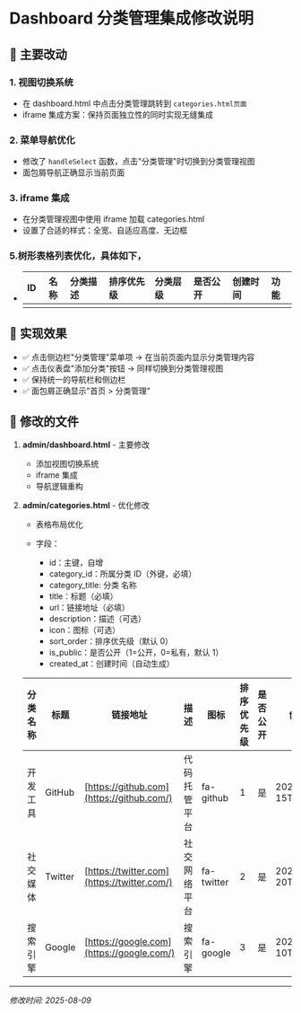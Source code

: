 # Dashboard 分类管理集成修改说明

## 🔧 主要改动

### 1. 视图切换系统
- 在 dashboard.html 中点击分类管理跳转到 `categories.html页面` 
- iframe 集成方案：保持页面独立性的同时实现无缝集成

### 2. 菜单导航优化

- 修改了 `handleSelect` 函数，点击"分类管理"时切换到分类管理视图
- 面包屑导航正确显示当前页面

### 3. iframe 集成
- 在分类管理视图中使用 iframe 加载 categories.html
- 设置了合适的样式：全宽、自适应高度、无边框

### 5.树形表格列表优化，具体如下，

- | ID   | 名称 | 分类描述 | 排序优先级 | 分类层级 | 是否公开 | 创建时间 | 功能 |
  | :--- | ---- | :------- | :--------- | :------- | :------- | :------- | :--- |
  |      |      |          |            |          |          |          |      |

## 🎯 实现效果

- ✅ 点击侧边栏"分类管理"菜单项 → 在当前页面内显示分类管理内容
- ✅ 点击仪表盘"添加分类"按钮 → 同样切换到分类管理视图
- ✅ 保持统一的导航栏和侧边栏
- ✅ 面包屑正确显示"首页 > 分类管理"


## 📝 修改的文件

1. **admin/dashboard.html** - 主要修改
   - 添加视图切换系统
   - iframe 集成
   - 导航逻辑重构

2. **admin/categories.html** - 优化修改
   - 表格布局优化
   
   
   
   
   
   - 字段：
     - id：主键，自增
     - category_id：所属分类 ID（外键，必填）
     - category_title: 分类 名称
     - title：标题（必填）
     - url：链接地址（必填）
     - description：描述（可选）
     - icon：图标（可选）
     - sort_order：排序优先级（默认 0）
     - is_public：是否公开（1=公开，0=私有，默认 1）
     - created_at：创建时间（自动生成）
   
   
   
   | 分类名称 | 标题    | 链接地址                                    | 描述         | 图标       | 排序优先级 | 是否公开 | 创建时间             |
   | -------- | ------- | ------------------------------------------- | ------------ | ---------- | ---------- | -------- | -------------------- |
   | 开发工具 | GitHub  | [https://github.com](https://github.com/)   | 代码托管平台 | fa-github  | 1          | 是       | 2023-01-15T08:30:00Z |
   | 社交媒体 | Twitter | [https://twitter.com](https://twitter.com/) | 社交网络平台 | fa-twitter | 2          | 是       | 2023-02-20T10:15:00Z |
   | 搜索引擎 | Google  | [https://google.com](https://google.com/)   | 搜索引擎     | fa-google  | 3          | 是       | 2023-03-10T09:00:00Z |
   
   
   
   

---
*修改时间: 2025-08-09*